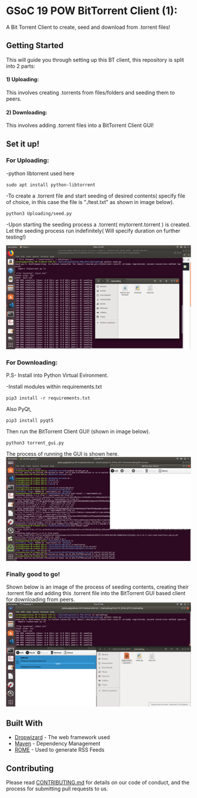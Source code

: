 # GSoC 19 POW BitTorrent Client (1):
A Bit Torrent Client to create, seed and download from .torrent files!

## Getting Started

This will guide you through setting up this BT client, this repository is split into 2 parts:

#### 1) Uploading:
This involves creating .torrents from files/folders and seeding them to peers.

#### 2) Downloading:
This involves adding .torrent files into a BitTorrent Client GUI!

## Set it up!

### For Uploading:

-python libtorrent used here
```
sudo apt install python-libtorrent
```
-To create a .torrent file and start seeding of desired contents( specify file of choice, in this case the file is "./test.txt" as shown in image below).
```
python3 Uploading/seed.py
```
-Upon starting the seeding process a .torrent( mytorrent.torrent ) is created. Let the seeding process run indefinitely( Will specify duration on further testing!)

![](images/seeding.png)



### For Downloading:
P.S- Install into Python Virtual Evironment.


-Install modules within requirements.txt
```
pip3 install -r requirements.txt 

```
Also PyQt,

```
pip3 install pyqt5

```
Then run the BitTorrent Client GUI! (shown in image below).

```
python3 torrent_gui.py 
```
The process of running the GUI is shown here.
![](images/gui.png)

### Finally good to go!
Shown below is an image of the process of seeding contents, creating their .torrent file and adding this .torrent file into the BitTorrent GUI based client for downloading from peers.
![](images/download.png)



## Built With

* [Dropwizard](http://www.dropwizard.io/1.0.2/docs/) - The web framework used
* [Maven](https://maven.apache.org/) - Dependency Management
* [ROME](https://rometools.github.io/rome/) - Used to generate RSS Feeds

## Contributing

Please read [CONTRIBUTING.md](https://gist.github.com/PurpleBooth/b24679402957c63ec426) for details on our code of conduct, and the process for submitting pull requests to us.


